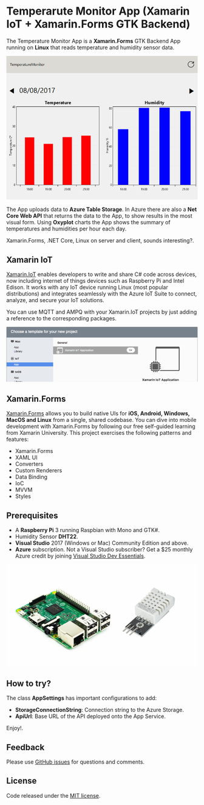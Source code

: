 # Temperarute Monitor App (Xamarin IoT + Xamarin.Forms GTK Backend)

The Temperature Monitor App is a **Xamarin.Forms** GTK Backend App running on **Linux** that reads temperature and humidity sensor data.

![Temperarute Monitor App](images/temperaturemonitor.png)

The App uploads data to **Azure Table Storage**. In Azure there are also a **Net Core Web API** that returns the data to the App, to show results in the most visual form.
Using **Oxyplot** charts the App shows the summary of temperatures and humidities per hour each day.

Xamarin.Forms, .NET Core, Linux on server and client, sounds interesting?.

## Xamarin IoT

[Xamarin.IoT](https://developer.xamarin.com/guides/cross-platform/iot/) enables developers to write and share C# code across devices, now including internet of things devices such as Raspberry Pi and Intel Edison. It works with any IoT device running Linux (most popular distributions) and integrates seamlessly with the Azure IoT Suite to connect, analyze, and secure your IoT solutions.

You can use MQTT and AMPQ with your Xamarin.IoT projects by just adding a reference to the corresponding packages.

![Xamarin IoT](images/xamariniot.png)

## Xamarin.Forms

[Xamarin.Forms](https://www.xamarin.com/forms) allows you to build native UIs for **iOS, Android, Windows, MacOS and Linux** from a single, shared codebase. You can dive into mobile development with Xamarin.Forms by following our free self-guided learning from Xamarin University. This project exercises the following patterns and features:

- Xamarin.Forms
- XAML UI
- Converters
- Custom Renderers
- Data Binding
- IoC
- MVVM
- Styles

## Prerequisites


- A **Raspberry Pi** 3 running Raspbian with Mono and GTK#.
- Humidity Sensor **DHT22**.
- **Visual Studio** 2017 (Windows or Mac) Community Edition and above.
- **Azure** subscription. Not a Visual Studio subscriber? Get a $25 monthly Azure credit by joining [Visual Studio Dev Essentials](https://www.visualstudio.com/products/visual-studio-dev-essentials-vs).

![Hardware](images/requisites.png)


## How to try?

The class **AppSettings** has important configurations to add:

- **StorageConnectionString**: Connection string to the Azure Storage.
- **ApiUrl**: Base URL of the API deployed onto the App Service.

Enjoy!.

## Feedback

Please use [GitHub issues](https://github.com/jsuarezruiz/xamarin-forms-gtk-iot-samples/issues) for questions and comments.

## License

Code released under the [MIT license](https://opensource.org/licenses/MIT).